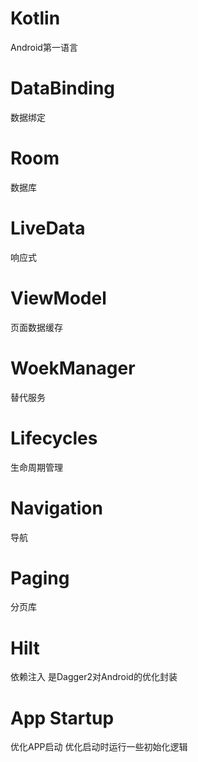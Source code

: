 # Kotlin

Android第一语言

# DataBinding

数据绑定

# Room

数据库

# LiveData

响应式

# ViewModel

页面数据缓存

# WoekManager

替代服务

# Lifecycles

生命周期管理

# Navigation

导航

# Paging

分页库

# Hilt

依赖注入
是Dagger2对Android的优化封装

# App Startup

优化APP启动
优化启动时运行一些初始化逻辑